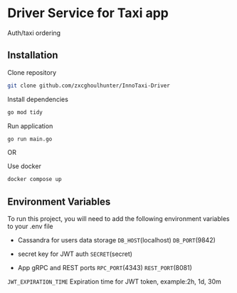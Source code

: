 
# Driver Service for Taxi app

Auth/taxi ordering


## Installation

Clone repository

```bash
git clone github.com/zxcghoulhunter/InnoTaxi-Driver
```

Install dependencies
```bash
go mod tidy
```

Run application
```bash
go run main.go
```

OR

Use docker
```bash
docker compose up
```


## Environment Variables

To run this project, you will need to add the following environment variables to your .env file
- Cassandra for users data storage
`DB_HOST`(localhost)
`DB_PORT`(9842) 

- secret key for JWT auth
`SECRET`(secret) 

- App gRPC and REST ports
`RPC_PORT`(4343)
`REST_PORT`(8081)


`JWT_EXPIRATION_TIME` Expiration time for JWT token, example:2h, 1d, 30m 


